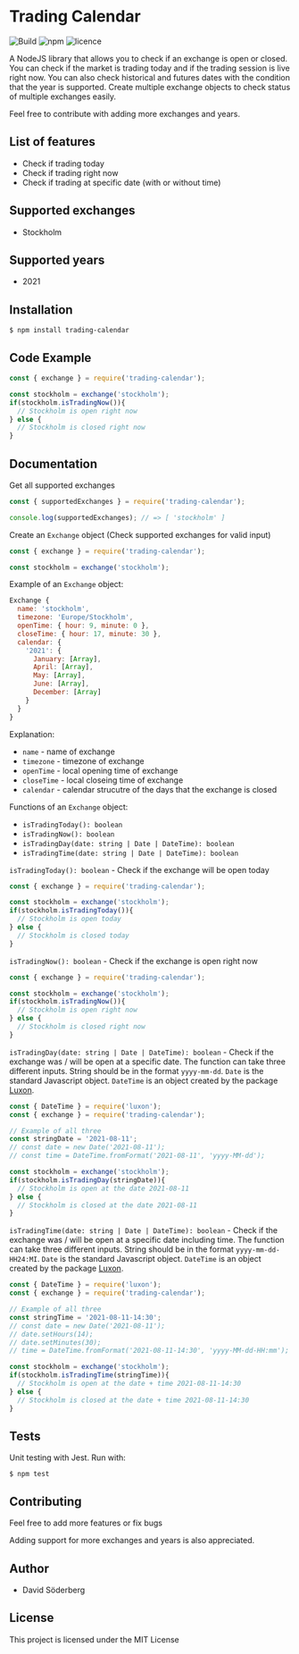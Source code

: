 Trading Calendar
=======================================

![Build](https://github.com/davidsoederberg/trading-calendar/workflows/Build/badge.svg)
![npm](https://img.shields.io/npm/v/trading-calendar)
![licence](https://img.shields.io/npm/l/trading-calendar)

A NodeJS library that allows you to check if an exchange is open or closed. You can check if the market is trading today and if the trading session is live right now. You can also check historical and futures dates with the condition that the year is supported. Create multiple exchange objects to check status of multiple exchanges easily.

Feel free to contribute with adding more exchanges and years.

## List of features

*   Check if trading today
*   Check if trading right now
*   Check if trading at specific date (with or without time)

## Supported exchanges

* Stockholm

## Supported years

* 2021

## Installation

```shell 
$ npm install trading-calendar 
```

## Code Example

```js 
const { exchange } = require('trading-calendar');

const stockholm = exchange('stockholm');
if(stockholm.isTradingNow()){
  // Stockholm is open right now
} else {
  // Stockholm is closed right now
}
```

## Documentation

Get all supported exchanges
```js
const { supportedExchanges } = require('trading-calendar');

console.log(supportedExchanges); // => [ 'stockholm' ]
```
Create an ```Exchange``` object (Check supported exchanges for valid input)
```js 
const { exchange } = require('trading-calendar');

const stockholm = exchange('stockholm');
```
Example of an ```Exchange``` object:
```js
Exchange {
  name: 'stockholm',
  timezone: 'Europe/Stockholm',
  openTime: { hour: 9, minute: 0 },
  closeTime: { hour: 17, minute: 30 },
  calendar: {
    '2021': {
      January: [Array],
      April: [Array],
      May: [Array],
      June: [Array],
      December: [Array]
    }
  }
}
```
Explanation:
* ```name``` - name of exchange
* ```timezone``` - timezone of exchange
* ```openTime``` - local opening time of exchange
* ```closeTime``` - local closeing time of exchange
* ```calendar``` - calendar strucutre of the days that the exchange is closed

Functions of an ```Exchange``` object:

* ```isTradingToday(): boolean```
* ```isTradingNow(): boolean```
* ```isTradingDay(date: string | Date | DateTime): boolean```
* ```isTradingTime(date: string | Date | DateTime): boolean```

```isTradingToday(): boolean``` - Check if the exchange will be open today
```js
const { exchange } = require('trading-calendar');

const stockholm = exchange('stockholm');
if(stockholm.isTradingToday()){
  // Stockholm is open today
} else {
  // Stockholm is closed today
}
```
```isTradingNow(): boolean``` - Check if the exchange is open right now
```js
const { exchange } = require('trading-calendar');

const stockholm = exchange('stockholm');
if(stockholm.isTradingNow()){
  // Stockholm is open right now
} else {
  // Stockholm is closed right now
}
```
```isTradingDay(date: string | Date | DateTime): boolean``` - Check if the exchange was / will be open at a specific date. The function can take three different inputs. String should be in the format ```yyyy-mm-dd```. ```Date``` is the standard Javascript object. ```DateTime``` is an object created by the package [Luxon](https://moment.github.io/luxon/).
```js
const { DateTime } = require('luxon');
const { exchange } = require('trading-calendar');

// Example of all three
const stringDate = '2021-08-11';
// const date = new Date('2021-08-11');
// const time = DateTime.fromFormat('2021-08-11', 'yyyy-MM-dd');

const stockholm = exchange('stockholm');
if(stockholm.isTradingDay(stringDate)){
  // Stockholm is open at the date 2021-08-11
} else {
  // Stockholm is closed at the date 2021-08-11
}
```

```isTradingTime(date: string | Date | DateTime): boolean``` - Check if the exchange was / will be open at a specific date including time. The function can take three different inputs. String should be in the format ```yyyy-mm-dd-HH24:MI```. ```Date``` is the standard Javascript object. ```DateTime``` is an object created by the package [Luxon](https://moment.github.io/luxon/).
```js
const { DateTime } = require('luxon');
const { exchange } = require('trading-calendar');

// Example of all three
const stringTime = '2021-08-11-14:30';
// const date = new Date('2021-08-11');
// date.setHours(14);
// date.setMinutes(30);
// time = DateTime.fromFormat('2021-08-11-14:30', 'yyyy-MM-dd-HH:mm');

const stockholm = exchange('stockholm');
if(stockholm.isTradingTime(stringTime)){
  // Stockholm is open at the date + time 2021-08-11-14:30
} else {
  // Stockholm is closed at the date + time 2021-08-11-14:30
}
```

## Tests

Unit testing with Jest. Run with:
```shell
$ npm test
```

## Contributing

Feel free to add more features or fix bugs 

Adding support for more exchanges and years is also appreciated.

## Author

*   David Söderberg

## License

This project is licensed under the MIT License
